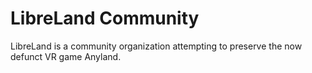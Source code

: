 # LibreLand Community

LibreLand is a community organization attempting to preserve the now defunct VR game Anyland.
